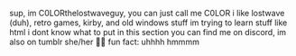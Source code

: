 sup, im C0LORthelostwaveguy, you can just call me C0LOR
i like lostwave (duh), retro games, kirby, and old windows stuff
im trying to learn stuff like html
i dont know what to put in this section
you can find me on discord, im also on tumblr
she/her 🏳️‍⚧️
fun fact: uhhhh hmmmm

<!---
C0LORthelostwaveguy/C0LORthelostwaveguy is a ✨ special ✨ repository because its `README.md` (this file) appears on your GitHub profile.
You can click the Preview link to take a look at your changes.
--->
